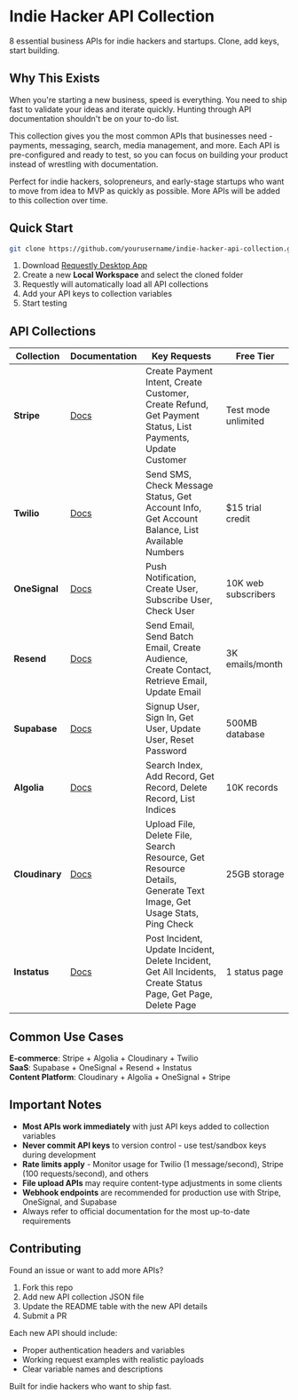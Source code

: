 # Indie Hacker API Collection

8 essential business APIs for indie hackers and startups. Clone, add keys, start building.

## Why This Exists

When you're starting a new business, speed is everything. You need to ship fast to validate your ideas and iterate quickly. Hunting through API documentation shouldn't be on your to-do list.

This collection gives you the most common APIs that businesses need - payments, messaging, search, media management, and more. Each API is pre-configured and ready to test, so you can focus on building your product instead of wrestling with documentation.

Perfect for indie hackers, solopreneurs, and early-stage startups who want to move from idea to MVP as quickly as possible. More APIs will be added to this collection over time.

## Quick Start

```bash
git clone https://github.com/yourusername/indie-hacker-api-collection.git
```

1. Download [Requestly Desktop App](https://requestly.io/desktop/)
2. Create a new **Local Workspace** and select the cloned folder
3. Requestly will automatically load all API collections
4. Add your API keys to collection variables
5. Start testing

## API Collections

| Collection | Documentation | Key Requests | Free Tier |
|------------|---------------|--------------|-----------|
| **Stripe** | [Docs](https://stripe.com/docs/api) | Create Payment Intent, Create Customer, Create Refund, Get Payment Status, List Payments, Update Customer | Test mode unlimited |
| **Twilio** | [Docs](https://www.twilio.com/docs) | Send SMS, Check Message Status, Get Account Info, Get Account Balance, List Available Numbers | $15 trial credit |
| **OneSignal** | [Docs](https://documentation.onesignal.com/) | Push Notification, Create User, Subscribe User, Check User | 10K web subscribers |
| **Resend** | [Docs](https://resend.com/docs) | Send Email, Send Batch Email, Create Audience, Create Contact, Retrieve Email, Update Email | 3K emails/month |
| **Supabase** | [Docs](https://supabase.com/docs) | Signup User, Sign In, Get User, Update User, Reset Password | 500MB database |
| **Algolia** | [Docs](https://www.algolia.com/doc/) | Search Index, Add Record, Get Record, Delete Record, List Indices | 10K records |
| **Cloudinary** | [Docs](https://cloudinary.com/documentation) | Upload File, Delete File, Search Resource, Get Resource Details, Generate Text Image, Get Usage Stats, Ping Check | 25GB storage |
| **Instatus** | [Docs](https://instatus.com/help/api) | Post Incident, Update Incident, Delete Incident, Get All Incidents, Create Status Page, Get Page, Delete Page | 1 status page |

## Common Use Cases

**E-commerce**: Stripe + Algolia + Cloudinary + Twilio  
**SaaS**: Supabase + OneSignal + Resend + Instatus  
**Content Platform**: Cloudinary + Algolia + OneSignal + Stripe

## Important Notes

- **Most APIs work immediately** with just API keys added to collection variables
- **Never commit API keys** to version control - use test/sandbox keys during development
- **Rate limits apply** - Monitor usage for Twilio (1 message/second), Stripe (100 requests/second), and others
- **File upload APIs** may require content-type adjustments in some clients
- **Webhook endpoints** are recommended for production use with Stripe, OneSignal, and Supabase
- Always refer to official documentation for the most up-to-date requirements

## Contributing

Found an issue or want to add more APIs?

1. Fork this repo
2. Add new API collection JSON file
3. Update the README table with the new API details
4. Submit a PR

Each new API should include:
- Proper authentication headers and variables
- Working request examples with realistic payloads
- Clear variable names and descriptions

Built for indie hackers who want to ship fast.